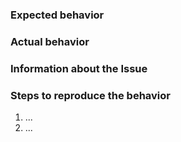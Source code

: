 ### Expected behavior

### Actual behavior

### Information about the Issue

### Steps to reproduce the behavior

  1. ...
  2. ...
